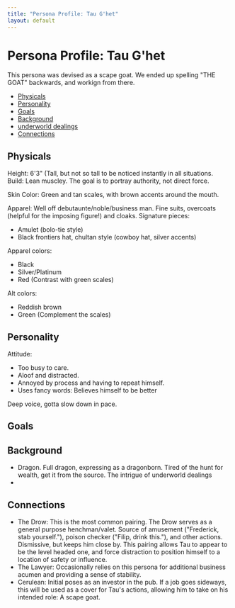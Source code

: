 ```yaml
---
title: "Persona Profile: Tau G'het"
layout: default
---
```

# Persona Profile: Tau G'het

This persona was devised as a scape goat. We ended up spelling "THE GOAT" backwards, and workign from there.

<!-- START doctoc generated TOC please keep comment here to allow auto update -->
<!-- DON'T EDIT THIS SECTION, INSTEAD RE-RUN doctoc TO UPDATE -->

- [Physicals](#physicals)
- [Personality](#personality)
- [Goals](#goals)
- [Background](#background)
- [underworld dealings](#underworld-dealings)
- [Connections](#connections)

<!-- END doctoc generated TOC please keep comment here to allow auto update -->

## Physicals

Height: 6'3" (Tall, but not so tall to be noticed instantly in all situations.
Build: Lean muscley. The goal is to portray authority, not direct force.

Skin Color:
Green and tan scales, with brown accents around the mouth.

Apparel: Well off debutaunte/noble/business man. Fine suits, overcoats (helpful for the imposing figure!) and cloaks.
Signature pieces:

- Amulet (bolo-tie style)
- Black frontiers hat, chultan style (cowboy hat, silver accents)

Apparel colors:

- Black
- Silver/Platinum
- Red (Contrast with green scales)

Alt colors:

- Reddish brown
- Green (Complement the scales)

## Personality

Attitude:

- Too busy to care.
- Aloof and distracted.
- Annoyed by process and having to repeat himself.
- Uses fancy words: Believes himself to be better

Deep voice, gotta slow down in pace.

## Goals

## Background

- Dragon. Full dragon, expressing as a dragonborn. Tired of the hunt for wealth, get it from the source. The intrigue of
underworld dealings
-

## Connections

- The Drow: This is the most common pairing. The Drow serves as a general purpose henchman/valet. Source of amusement
  ("Frederick, stab yourself."), poison checker ("Filip, drink this."), and other actions. Dismissive, but keeps him
   close by. This pairing allows Tau to appear to be the level headed one, and force distraction to position himself to
   a location of safety or influence.
- The Lawyer: Occasionally relies on this persona for additional business acumen and providing a sense of stability.
- Cerulean: Initial poses as an investor in the pub. If a job goes sideways, this will be used as a cover for Tau's
  actions, allowing him to take on his intended role: A scape goat.
